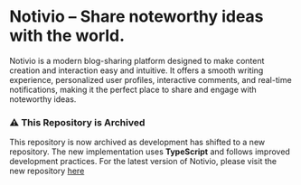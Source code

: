 # Notivio – Share noteworthy ideas with the world.

Notivio is a modern blog-sharing platform designed to make content creation and interaction easy and intuitive. It offers a smooth writing experience, personalized user profiles, interactive comments, and real-time notifications, making it the perfect place to share and engage with noteworthy ideas.

### ⚠️ **This Repository is Archived**

This repository is now archived as development has shifted to a new repository. The new implementation uses **TypeScript** and follows improved development practices. For the latest version of Notivio, please visit the new repository [here](https://github.com/mridxl/Notivio)
